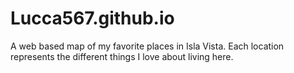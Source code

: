 # Lucca567.github.io
A web based map of my favorite places in Isla Vista. Each location represents the different things I love about living here.
